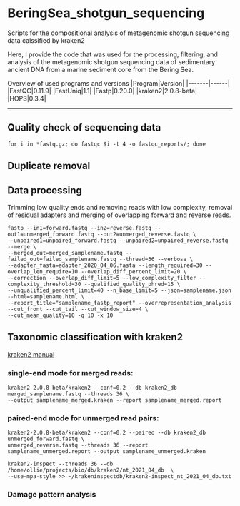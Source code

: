 # BeringSea_shotgun_sequencing
Scripts for the compositional analysis of metagenomic shotgun sequencing data calssified by kraken2

Here, I provide the code that was used for the processing, filtering, and analysis of the metagenomic shotgun sequencing data of sedimentary ancient DNA from a marine sediment core from the Bering Sea. 


Overview of used programs and versions
|Program|Version|
|-------|------|
|FastQC|0.11.9|
|FastUniq|1.1|
|Fastp|0.20.0|
|kraken2|2.0.8-beta|
|HOPS|0.3.4|


---


## Quality check of sequencing data

```
for i in *fastq.gz; do fastqc $i -t 4 -o fastqc_reports/; done
```

## Duplicate removal


## Data processing
Trimming low quality ends and removing reads with low complexity, removal of residual adapters and merging of overlapping forward and reverse reads.

```
fastp --in1=forward.fastq --in2=reverse.fastq --out1=unmerged_forward.fastq --out2=unmerged_reverse.fastq \
--unpaired1=unpaired_forward.fastq --unpaired2=unpaired_reverse.fastq --merge \
--merged_out=merged_samplename.fastq --failed_out=failed_samplename.fastq --thread=36 --verbose \
--adapter_fasta=adapter_2020_04_06.fasta --length_required=30 --overlap_len_require=10 --overlap_diff_percent_limit=20 \
--correction --overlap_diff_limit=5 --low_complexity_filter --complexity_threshold=30 --qualified_quality_phred=15 \
--unqualified_percent_limit=40 --n_base_limit=5 --json=samplename.json --html=samplename.html \
--report_title="samplename_fastp_report" --overrepresentation_analysis  --cut_front --cut_tail --cut_window_size=4 \
--cut_mean_quality=10 -q 10 -x 10
```

## Taxonomic classification with kraken2

[kraken2 manual](https://github.com/DerrickWood/kraken2/blob/master/docs/MANUAL.markdown)

### single-end mode for merged reads:
```
kraken2-2.0.8-beta/kraken2 --conf=0.2 --db kraken2_db merged_samplename.fastq --threads 36 \
--output samplename_merged.kraken --report samplename_merged.report
```

### paired-end mode for unmerged read pairs: 
```
kraken2-2.0.8-beta/kraken2 --conf=0.2 --paired --db kraken2_db unmerged_forward.fastq \
unmerged_reverse.fastq --threads 36 --report samplename_unmerged.report --output samplename_unmerged.kraken 
```


```
kraken2-inspect --threads 36 --db /home/ollie/projects/bio/db/kraken2/nt_2021_04_db  \
--use-mpa-style >> ~/krakeninspectdb/kraken2-inspect_nt_2021_04_db.txt
```

### Damage pattern analysis
